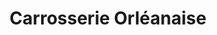 ---
title: "Carrosserie Orléanaise"
url: /orleans/carrosserie-orleanaise/
shop: réparation de voitures
---